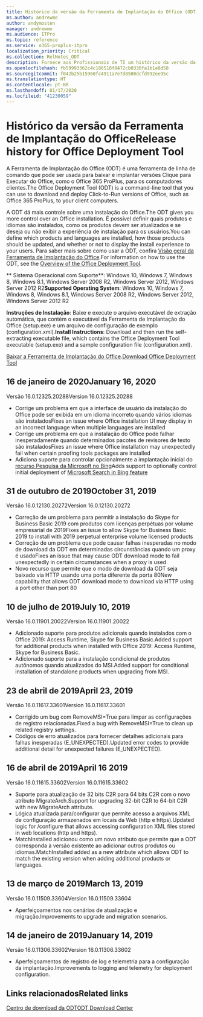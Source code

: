 ```yaml
---
title: Histórico da versão da Ferramenta de Implantação do Office (ODT)
ms.author: andrewmo
author: andymosten
manager: andrewmo
ms.audience: ITPro
ms.topic: reference
ms.service: o365-proplus-itpro
localization_priority: Critical
ms.collection: RelNotes_ODT
description: Fornece aos Profissionais de TI um histórico da versão da Ferramenta de Implantação do Office (ODT)
ms.openlocfilehash: fb59993362c4c186518f8472cb0330fa1b1e8d58
ms.sourcegitcommit: f042b25b15960fc4911a7e7d8500dcfd992ee95c
ms.translationtype: HT
ms.contentlocale: pt-BR
ms.lasthandoff: 01/17/2020
ms.locfileid: "41230059"
---
```

# <a name="release-history-for-office-deployment-tool"></a><span data-ttu-id="35cff-103">Histórico da versão da Ferramenta de Implantação do Office</span><span class="sxs-lookup"><span data-stu-id="35cff-103">Release history for Office Deployment Tool</span></span>

<span data-ttu-id="35cff-104">A Ferramenta de Implantação do Office (ODT) é uma ferramenta de linha de comando que pode ser usada para baixar e implantar versões Clique para Executar do Office, como o Office 365 ProPlus, para os computadores clientes.</span><span class="sxs-lookup"><span data-stu-id="35cff-104">The Office Deployment Tool (ODT) is a command-line tool that you can use to download and deploy Click-to-Run versions of Office, such as Office 365 ProPlus, to your client computers.</span></span> 


<span data-ttu-id="35cff-105">A ODT dá mais controle sobre uma instalação do Office.</span><span class="sxs-lookup"><span data-stu-id="35cff-105">The ODT gives you more control over an Office installation.</span></span> <span data-ttu-id="35cff-106">É possível definir quais produtos e idiomas são instalados, como os produtos devem ser atualizados e se deseja ou não exibir a experiência de instalação para os usuários.</span><span class="sxs-lookup"><span data-stu-id="35cff-106">You can define which products and languages are installed, how those products should be updated, and whether or not to display the install experience to your users.</span></span> <span data-ttu-id="35cff-107">Para saber mais sobre como usar a ODT, confira [Visão geral da Ferramenta de Implantação do Office](https://docs.microsoft.com/deployoffice/overview-of-the-office-2016-deployment-tool).</span><span class="sxs-lookup"><span data-stu-id="35cff-107">For information on how to use the ODT, see the [Overview of the Office Deployment Tool](https://docs.microsoft.com/deployoffice/overview-of-the-office-2016-deployment-tool).</span></span>

 <span data-ttu-id="35cff-108">\*\* Sistema Operacional com Suporte\*\*: Windows 10, Windows 7, Windows 8, Windows 8.1, Windows Server 2008 R2, Windows Server 2012, Windows Server 2012 R2</span><span class="sxs-lookup"><span data-stu-id="35cff-108">**Supported Operating System**: Windows 10, Windows 7, Windows 8, Windows 8.1, Windows Server 2008 R2, Windows Server 2012, Windows Server 2012 R2</span></span> 
 
 <span data-ttu-id="35cff-109">**Instruções de Instalação**: Baixe e execute o arquivo executável de extração automática, que contém o executável da Ferramenta de Implantação do Office (setup.exe) e um arquivo de configuração de exemplo (configuration.xml).</span><span class="sxs-lookup"><span data-stu-id="35cff-109">**Install Instructions**: Download and then run the self-extracting executable file, which contains the Office Deployment Tool executable (setup.exe) and a sample configuration file (configuration.xml).</span></span> 

<span data-ttu-id="35cff-110">[Baixar a Ferramenta de Implantação do Office](https://www.microsoft.com/en-us/download/confirmation.aspx?id=49117).</span><span class="sxs-lookup"><span data-stu-id="35cff-110">[Download Office Deployment Tool](https://www.microsoft.com/en-us/download/confirmation.aspx?id=49117)</span></span>


## <a name="january-16-2020"></a><span data-ttu-id="35cff-111">16 de janeiro de 2020</span><span class="sxs-lookup"><span data-stu-id="35cff-111">January 16, 2020</span></span>

<span data-ttu-id="35cff-112">Versão 16.0.12325.20288</span><span class="sxs-lookup"><span data-stu-id="35cff-112">Version 16.0.12325.20288</span></span>
- <span data-ttu-id="35cff-113">Corrige um problema em que a interface de usuário da instalação do Office pode ser exibida em um idioma incorreto quando vários idiomas são instalados</span><span class="sxs-lookup"><span data-stu-id="35cff-113">Fixes an issue where Office installation UI may display in an incorrect language when multiple languages are installed</span></span>
- <span data-ttu-id="35cff-114">Corrige um problema em que a instalação do Office pode falhar inesperadamente quando determinados pacotes de revisores de texto são instalados</span><span class="sxs-lookup"><span data-stu-id="35cff-114">Fixes an issue where Office installation may unexpectedly fail when certain proofing tools packages are installed</span></span>
- <span data-ttu-id="35cff-115">Adiciona suporte para controlar opcionalmente a implantação inicial do [recurso Pesquisa da Microsoft no Bing](https://go.microsoft.com/fwlink/p/?linkid=2109345)</span><span class="sxs-lookup"><span data-stu-id="35cff-115">Adds support to optionally control initial deployment of [Microsoft Search in Bing feature](https://go.microsoft.com/fwlink/p/?linkid=2109345)</span></span>


## <a name="october-31-2019"></a><span data-ttu-id="35cff-116">31 de outubro de 2019</span><span class="sxs-lookup"><span data-stu-id="35cff-116">October 31, 2019</span></span>

<span data-ttu-id="35cff-117">Versão 16.0.12130.20272</span><span class="sxs-lookup"><span data-stu-id="35cff-117">Version 16.0.12130.20272</span></span>
- <span data-ttu-id="35cff-118">Correção de um problema para permitir a instalação do Skype for Business Basic 2019 com produtos com licenças perpétuas por volume empresarial de 2019</span><span class="sxs-lookup"><span data-stu-id="35cff-118">Fixes an issue to allow Skype for Business Basic 2019 to install with 2019 perpetual enterprise volume licensed products</span></span>
- <span data-ttu-id="35cff-119">Correção de um problema que pode causar falhas inesperadas no modo de download da ODT em determinadas circunstâncias quando um proxy é usado</span><span class="sxs-lookup"><span data-stu-id="35cff-119">Fixes an issue that may cause ODT download mode to fail unexpectedly in certain circumstances when a proxy is used</span></span>
- <span data-ttu-id="35cff-120">Novo recurso que permite que o modo de download da ODT seja baixado via HTTP usando uma porta diferente da porta 80</span><span class="sxs-lookup"><span data-stu-id="35cff-120">New capability that allows ODT download mode to download via HTTP using a port other than port 80</span></span>


## <a name="july-10-2019"></a><span data-ttu-id="35cff-121">10 de julho de 2019</span><span class="sxs-lookup"><span data-stu-id="35cff-121">July 10, 2019</span></span>

<span data-ttu-id="35cff-122">Versão 16.0.11901.20022</span><span class="sxs-lookup"><span data-stu-id="35cff-122">Version 16.0.11901.20022</span></span>
- <span data-ttu-id="35cff-123">Adicionado suporte para produtos adicionais quando instalados com o Office 2019: Access Runtime, Skype for Business Basic.</span><span class="sxs-lookup"><span data-stu-id="35cff-123">Added support for additional products when installed with Office 2019: Access Runtime, Skype for Business Basic.</span></span>
- <span data-ttu-id="35cff-124">Adicionado suporte para a instalação condicional de produtos autônomos quando atualizados do MSI.</span><span class="sxs-lookup"><span data-stu-id="35cff-124">Added support for conditional installation of standalone products when upgrading from MSI.</span></span>

## <a name="april-23-2019"></a><span data-ttu-id="35cff-125">23 de abril de 2019</span><span class="sxs-lookup"><span data-stu-id="35cff-125">April 23, 2019</span></span>

<span data-ttu-id="35cff-126">Versão 16.0.11617.33601</span><span class="sxs-lookup"><span data-stu-id="35cff-126">Version 16.0.11617.33601</span></span>
- <span data-ttu-id="35cff-127">Corrigido um bug com RemoveMSI=True para limpar as configurações de registro relacionadas.</span><span class="sxs-lookup"><span data-stu-id="35cff-127">Fixed a bug with RemoveMSI=True to clean up related registry settings.</span></span>
- <span data-ttu-id="35cff-128">Códigos de erro atualizados para fornecer detalhes adicionais para falhas inesperadas (E_UNEXPECTED).</span><span class="sxs-lookup"><span data-stu-id="35cff-128">Updated error codes to provide additional detail for unexpected failures (E_UNEXPECTED).</span></span>

## <a name="april-16-2019"></a><span data-ttu-id="35cff-129">16 de abril de 2019</span><span class="sxs-lookup"><span data-stu-id="35cff-129">April 16 2019</span></span>

<span data-ttu-id="35cff-130">Versão 16.0.11615.33602</span><span class="sxs-lookup"><span data-stu-id="35cff-130">Version 16.0.11615.33602</span></span>
- <span data-ttu-id="35cff-131">Suporte para atualização de 32 bits C2R para 64 bits C2R com o novo atributo MigrateArch.</span><span class="sxs-lookup"><span data-stu-id="35cff-131">Support for upgrading 32-bit C2R to 64-bit C2R with new MigrateArch attribute.</span></span>
- <span data-ttu-id="35cff-132">Lógica atualizada para/configurar que permite acesso a arquivos XML de configuração armazenados em locais da Web (http e https).</span><span class="sxs-lookup"><span data-stu-id="35cff-132">Updated logic for /configure that allows accessing configuration XML files stored in web locations (http and https).</span></span>
- <span data-ttu-id="35cff-133">MatchInstalled adicionou como um novo atributo que permite que a ODT corresponda à versão existente ao adicionar outros produtos ou idiomas.</span><span class="sxs-lookup"><span data-stu-id="35cff-133">MatchInstalled added as a new attribute which allows ODT to match the existing version when adding additional products or languages.</span></span>

## <a name="march-13-2019"></a><span data-ttu-id="35cff-134">13 de março de 2019</span><span class="sxs-lookup"><span data-stu-id="35cff-134">March 13, 2019</span></span>

<span data-ttu-id="35cff-135">Versão 16.0.11509.33604</span><span class="sxs-lookup"><span data-stu-id="35cff-135">Version 16.0.11509.33604</span></span>
- <span data-ttu-id="35cff-136">Aperfeiçoamentos nos cenários de atualização e migração.</span><span class="sxs-lookup"><span data-stu-id="35cff-136">Improvements to upgrade and migration scenarios.</span></span>

## <a name="january-14-2019"></a><span data-ttu-id="35cff-137">14 de janeiro de 2019</span><span class="sxs-lookup"><span data-stu-id="35cff-137">January 14, 2019</span></span>

<span data-ttu-id="35cff-138">Versão 16.0.11306.33602</span><span class="sxs-lookup"><span data-stu-id="35cff-138">Version 16.0.11306.33602</span></span>
- <span data-ttu-id="35cff-139">Aperfeiçoamentos de registro de log e telemetria para a configuração da implantação.</span><span class="sxs-lookup"><span data-stu-id="35cff-139">Improvements to logging and telemetry for deployment configuration.</span></span>


## <a name="related-links"></a><span data-ttu-id="35cff-140">Links relacionados</span><span class="sxs-lookup"><span data-stu-id="35cff-140">Related links</span></span>

[<span data-ttu-id="35cff-141">Centro de download da ODT</span><span class="sxs-lookup"><span data-stu-id="35cff-141">ODT Download Center</span></span>](https://www.microsoft.com/en-us/download/details.aspx?id=49117)